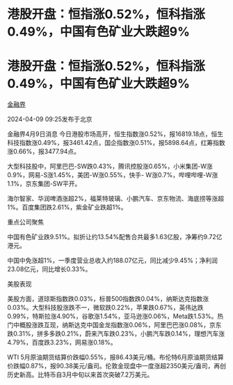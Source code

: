 # 港股开盘：恒指涨0.52%，恒科指涨0.49%，中国有色矿业大跌超9%

# 港股开盘：恒指涨0.52%，恒科指涨0.49%，中国有色矿业大跌超9%

[](https://news.qq.com/omn/author/8QMd3Hpa7YEbuj7f)

[金融界](https://news.qq.com/omn/author/8QMd3Hpa7YEbuj7f)

2024-04-09 09:25发布于北京

金融界4月9日消息
今日港股市场高开，恒生指数涨0.52%，报16819.18点，恒生科技指数涨0.49%，报3461.42点，国企指数涨0.51%，报5898.64点，红筹指数涨0.66%，报3477.94点。

大型科技股中，阿里巴巴-SW跌0.43%，腾讯控股涨0.65%，小米集团-W涨0.9%，网易-S涨1.45%，美团-W涨0.55%，快手-
W涨0.7%，哔哩哔哩-W涨1.1%，京东集团-SW平开。

海尔智家、华润啤酒涨超2%，福莱特玻璃、小鹏汽车、京东物流、海底捞等涨超1%。百度集团跌2.61%，紫金矿业跌超1%。

重点公司聚焦

中国有色矿业跌9.51%。拟折让约13.54%配售合共最多1.63亿股，净筹约9.72亿港元。

中国中免涨超1%，一季度营业总收入约188.07亿元，同比减少9.45%；净利润23.08亿元，同比增长0.33%。

美股表现

美股方面，道琼斯指数跌0.03%，标普500指数跌0.04%，纳斯达克指数涨0.03%。大型科技股涨跌不一，微软跌0.22%，苹果跌0.67%，英伟达跌0.99%，特斯拉涨4.90%，谷歌涨1.54%，亚马逊涨0.06%，Meta跌1.53%。热门中概股涨跌互现，纳斯达克中国金龙指数涨0.06%，阿里巴巴涨0.08%，京东跌0.31%，拼多多跌0.21%，蔚来汽车跌0.23%，小鹏汽车跌0.14%，理想汽车涨4.79%，百度跌3.23%，网易涨0.18%。

WTI
5月原油期货结算价跌幅0.55%，报86.43美元/桶。布伦特6月原油期货结算价跌幅0.87%，报90.38美元/盎司。伦敦金现盘中一度涨超2350美元/盎司，再创历史新高。比特币自3月中旬以来首次突破7.2万美元。

